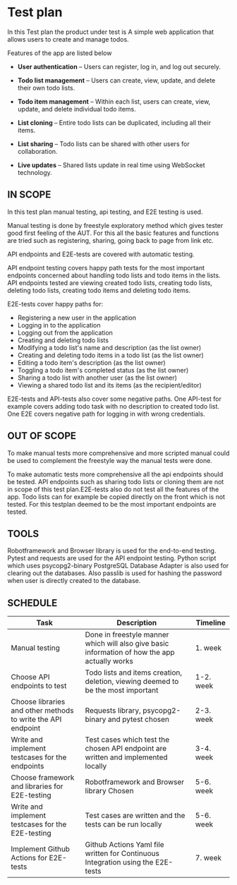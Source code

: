 # Test plan

In this Test plan the product under test is A simple web application that allows users to create and manage todos. 

Features of the app are listed below

- **User authentication** – Users can register, log in, and log out securely.

- **Todo list management** – Users can create, view, update, and delete their own todo lists.

- **Todo item management** – Within each list, users can create, view, update, and delete individual todo items.

- **List cloning** – Entire todo lists can be duplicated, including all their items.

- **List sharing** – Todo lists can be shared with other users for collaboration.

- **Live updates** – Shared lists update in real time using WebSocket technology.

## IN SCOPE

In this test plan manual testing, api testing, and E2E testing is used. 

Manual testing is done by freestyle exploratory method which gives tester good first feeling of the AUT. For this all the basic features and functions are tried such as registering, sharing, going back to page from link etc. 

API endpoints and E2E-tests are covered with automatic testing. 

API endpoint testing covers happy path tests for the most important endpoints concerned about handling todo lists and todo items in the lists. API endpoints tested are viewing created todo lists, creating todo lists, deleting todo lists, creating todo items and deleting todo items. 

E2E-tests cover happy paths for: 

- Registering a new user in the application
- Logging in to the application
- Logging out from the application
- Creating and deleting todo lists
- Modifying a todo list's name and description (as the list owner)
- Creating and deleting todo items in a todo list (as the list owner)
- Editing a todo item's description (as the list owner)
- Toggling a todo item's completed status (as the list owner)
- Sharing a todo list with another user (as the list owner)
- Viewing a shared todo list and its items (as the recipient/editor)

E2E-tests and API-tests also cover some negative paths. One API-test for example covers adding todo task with no description to created todo list. One E2E covers negative path for logging in with wrong credentials.

## OUT OF SCOPE

To make manual tests more comprehensive and more scripted manual could be used to complement the freestyle way the manual tests were done. 

To make automatic tests more comprehensive all the api endpoints should be tested. API endpoints such as sharing todo lists or cloning them are not in scope of this test plan.E2E-tests also do not test all the features of the app. Todo lists can for example be copied directly on the front which is not tested. For this testplan deemed to be the most important endpoints are tested. 




## TOOLS

Robotframework and Browser library is used for the end-to-end testing. Pytest and requests are used for the API endpoint testing. Python script which uses psycopg2-binary PostgreSQL Database Adapter is also used for clearing out the databases. Also passlib is used for hashing the password when user is directly created to the database.

## SCHEDULE





| Task | Description | Timeline |
|------|-------------|----------|
| Manual testing | Done in freestyle manner which will also give basic information of how the app actually works | 1. week  |
| Choose API endpoints to test | Todo lists and items creation, deletion, viewing deemed to be the most important | 1-2. week |
| Choose libraries and other methods to write the API endpoint | Requests library, psycopg2-binary and pytest chosen | 2-3. week |
| Write and implement testcases for the endpoints |  Test cases which test the chosen API endpoint are written and implemented locally | 3-4. week |
| Choose framework and libraries for E2E-testing |  Robotframework and Browser library Chosen | 5-6. week |
| Write and implement testcases for the E2E-testing |  Test cases are written and the tests can be run locally | 5-6. week |
| Implement Github Actions for E2E-tests |  Github Actions Yaml file written for Continuous Integration using the E2E-tests|7. week |